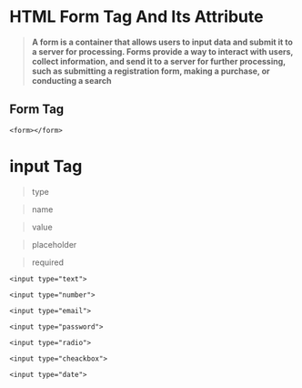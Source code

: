 # HTML Form Tag And Its Attribute

> **A form is a container that allows users to input data and submit it to a server for processing. Forms provide a way to interact with users, collect information, and send it to a server for further processing, such as submitting a registration form, making a purchase, or conducting a search**


## Form Tag 

```
<form></form> 
```


# input Tag

> type 

> name

> value

> placeholder

> required

> 

```
<input type="text">

<input type="number">

<input type="email">

<input type="password">

<input type="radio">

<input type="cheackbox">

<input type="date">

```
